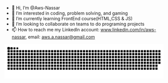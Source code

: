 - 👋 Hi, I’m @Aws-Nassar
- 👀 I’m interested in coding, problem solving, and gaming
- 🌱 I’m currently learning FrontEnd course(HTML,CSS & JS)
- 💞️ I’m looking to collaborate on teams to do programing projects
- 📫 How to reach me my LinkedIn account: www.linkedin.com/in/aws-nassar, email: aws.a.nassar@gmail.com

<!---
Aws-Nassar/Aws-Nassar is a ✨ special ✨ repository because its `README.md` (this file) appears on your GitHub profile.
You can click the Preview link to take a look at your changes.
--->
![GitHub contribution grid snake animation](https://raw.githubusercontent.com/platane/platane/output/github-contribution-grid-snake.svg)
